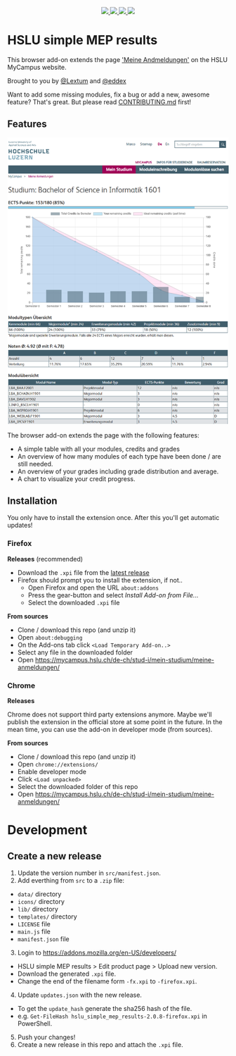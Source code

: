 <p align="center">
    <a href="https://github.com/eddex/hslu-simple-mep-results/blob/master/LICENSE" alt="License">
      <img src="https://img.shields.io/github/license/eddex/hslu-simple-mep-results">
    </a>
    <a href="https://github.com/eddex/hslu-simple-mep-results/releases" alt="Release">
      <img src="https://img.shields.io/github/v/release/eddex/hslu-simple-mep-results">
    </a>
    <a href="https://github.com/eddex/hslu-simple-mep-results/releases" alt="TotalDownloads">
      <img src="https://img.shields.io/github/downloads/eddex/hslu-simple-mep-results/total">
    </a>
    <a href="https://github.com/eddex/hslu-simple-mep-results/releases" alt="LatestReleaseDownloads">
      <img src="https://img.shields.io/github/downloads/eddex/hslu-simple-mep-results/latest/total">
    </a>
</p>

# HSLU simple MEP results
This browser add-on extends the page ['Meine Andmeldungen'](https://mycampus.hslu.ch/de-ch/stud-i/mein-studium/meine-anmeldungen/) on the HSLU MyCampus website.

Brought to you by [@Lextum](https://github.com/Lextum) and [@eddex](https://github.com/eddex)

Want to add some missing modules, fix a bug or add a new, awesome feature? That's great. But please read [CONTRIBUTING.md](CONTRIBUTING.md) first!

## Features

![screenshot](screenshot.png)

The browser add-on extends the page with the following features:
- A simple table with all your modules, credits and grades
- An overview of how many modules of each type have been done / are still needed.
- An overview of your grades including grade distribution and average.
- A chart to visualize your credit progress.

## Installation

You only have to install the extension once. After this you'll get automatic updates!

### Firefox

**Releases** (recommended)

- Download the `.xpi` file from the [latest release](https://github.com/eddex/hslu-simple-mep-results/releases)
- Firefox should prompt you to install the extension, if not..
  - Open Firefox and open the URL `about:addons`
  - Press the gear-button and select *Install Add-on from File...*
  - Select the downloaded `.xpi` file

**From  sources**
- Clone / download this repo (and unzip it)
- Open `about:debugging`
- On the Add-ons tab click `<Load Temporary Add-on..>`
- Select any file in the downloaded folder
- Open https://mycampus.hslu.ch/de-ch/stud-i/mein-studium/meine-anmeldungen/

### Chrome

**Releases**

Chrome does not support third party extensions anymore. Maybe we'll publish the extension in the official store at some point in the future. In the mean time, you can use the add-on in developer mode (from sources).

**From sources**

- Clone / download this repo (and unzip it)
- Open `chrome://extensions/`
- Enable developer mode
- Click `<Load unpacked>`
- Select the downloaded folder of this repo
- Open https://mycampus.hslu.ch/de-ch/stud-i/mein-studium/meine-anmeldungen/

# Development

## Create a new release

1. Update the version number in `src/manifest.json`.
2. Add everthing from `src` to a `.zip` file:
  - `data/` directory
  - `icons/` directory
  - `lib/` directory
  - `templates/` directory
  - `LICENSE` file
  - `main.js` file
  - `manifest.json` file
3. Login to https://addons.mozilla.org/en-US/developers/
  - HSLU simple MEP results > Edit product page > Upload new version.
  - Download the generated `.xpi` file.
  - Change the end of the filename form `-fx.xpi` to `-firefox.xpi`.
4. Update `updates.json` with the new release.
  - To get the `update_hash` generate the sha256 hash of the file.
  - e.g. `Get-FileHash hslu_simple_mep_results-2.0.8-firefox.xpi` in PowerShell.
5. Push your changes!
6. Create a new release in this repo and attach the `.xpi` file.
